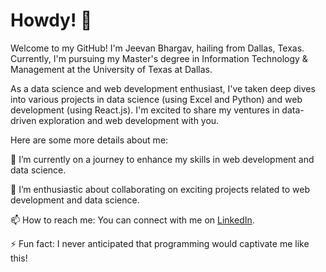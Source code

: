 # Howdy! 👋 

Welcome to my GitHub! I'm Jeevan Bhargav, hailing from Dallas, Texas. Currently, I'm pursuing my Master's degree in Information Technology & Management at the University of Texas at Dallas.

As a data science and web development enthusiast, I've taken deep dives into various projects in data science (using Excel and Python) and web development (using React.js). I'm excited to share my ventures in data-driven exploration and web development with you.

Here are some more details about me:

🌱 I’m currently on a journey to enhance my skills in web development and data science.

💞️ I’m enthusiastic about collaborating on exciting projects related to web development and data science.

📫 How to reach me: You can connect with me on [LinkedIn](https://www.linkedin.com/in/jeevanbhargav).

⚡ Fun fact: I never anticipated that programming would captivate me like this!
